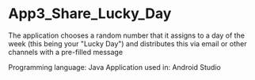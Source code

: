 # App3_Share_Lucky_Day
The application chooses a random number that it assigns to a day of the week (this being your "Lucky Day") and distributes this via email or other channels with a pre-filled message

Programming language: Java
Application used in: Android Studio
